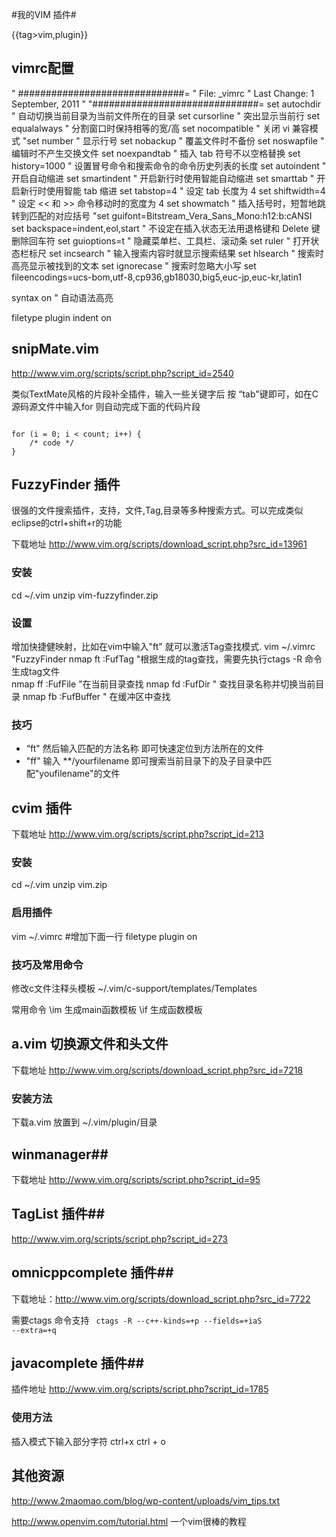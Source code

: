 #我的VIM 插件# 

{{tag>vim,plugin}}

## vimrc配置 ##

<file>
" ##############################=
" File: _vimrc
" Last Change: 1 September, 2011
"
"##############################=
set autochdir               " 自动切换当前目录为当前文件所在的目录
set cursorline              " 突出显示当前行
set equalalways             " 分割窗口时保持相等的宽/高
set nocompatible            " 关闭 vi 兼容模式
"set number                  " 显示行号
set nobackup                " 覆盖文件时不备份
set noswapfile              " 编辑时不产生交换文件
set noexpandtab             " 插入 tab 符号不以空格替换
set history=1000            " 设置冒号命令和搜索命令的命令历史列表的长度
set autoindent              " 开启自动缩进
set smartindent             " 开启新行时使用智能自动缩进
set smarttab                " 开启新行时使用智能 tab 缩进
set tabstop=4               " 设定 tab 长度为 4
set shiftwidth=4            " 设定 << 和 >> 命令移动时的宽度为 4
set showmatch               " 插入括号时，短暂地跳转到匹配的对应括号
"set guifont=Bitstream_Vera_Sans_Mono:h12:b:cANSI
set backspace=indent,eol,start
" 不设定在插入状态无法用退格键和 Delete 键删除回车符
set guioptions=t            " 隐藏菜单栏、工具栏、滚动条
set ruler                   " 打开状态栏标尺
set incsearch               " 输入搜索内容时就显示搜索结果
set hlsearch                " 搜索时高亮显示被找到的文本
set ignorecase              " 搜索时忽略大小写
set fileencodings=ucs-bom,utf-8,cp936,gb18030,big5,euc-jp,euc-kr,latin1

syntax on                   " 自动语法高亮

filetype plugin indent on

</file>

## snipMate.vim ##

http://www.vim.org/scripts/script.php?script_id=2540

类似TextMate风格的片段补全插件，输入一些关键字后 按 “tab"键即可，如在C源码源文件中输入for<tab> 则自动完成下面的代码片段

<code>
for (i = 0; i < count; i++) {
	/* code */
}
</code>


## FuzzyFinder 插件 ##
很强的文件搜索插件，支持，文件,Tag,目录等多种搜索方式。可以完成类似eclipse的ctrl+shift+r的功能

下载地址 http://www.vim.org/scripts/download_script.php?src_id=13961

### 安装 ###

<file>
cd ~/.vim
unzip vim-fuzzyfinder.zip 
</file>

### 设置 ###

增加快捷健映射，比如在vim中输入"ft" 就可以激活Tag查找模式.
<file>
vim ~/.vimrc
"FuzzyFinder
nmap ft :FufTag<cr>     "根据生成的tag查找，需要先执行ctags -R 命令生成tag文件                                                                                                                                                      
nmap ff :FufFile<cr>        "在当前目录查找
nmap fd :FufDir<cr>     " 查找目录名称并切换当前目录
nmap fb :FufBuffer<cr>  " 在缓冲区中查找
</file>


### 技巧 ###

* “ft" 然后输入匹配的方法名称 即可快速定位到方法所在的文件
* "ff" 输入 **/yourfilename 即可搜索当前目录下的及子目录中匹配"youfilename"的文件

## cvim 插件 ##

下载地址 http://www.vim.org/scripts/script.php?script_id=213

### 安装 ###
<file>
cd ~/.vim
unzip vim.zip
</file>

### 启用插件 ###

<file>
vim ~/.vimrc
#增加下面一行
filetype plugin on
</file>

### 技巧及常用命令 ###
修改c文件注释头模板
<file>
~/.vim/c-support/templates/Templates
</file>

常用命令
<file>
\im 生成main函数模板
\if 生成函数模板
</file>



## a.vim 切换源文件和头文件 ##
下载地址 http://www.vim.org/scripts/download_script.php?src_id=7218

### 安装方法 ###

下载a.vim 放置到 ~/.vim/plugin/目录
## winmanager##
下载地址 http://www.vim.org/scripts/script.php?script_id=95

## TagList 插件##
http://www.vim.org/scripts/script.php?script_id=273
## omnicppcomplete 插件##

下载地址：http://www.vim.org/scripts/download_script.php?src_id=7722


需要ctags 命令支持 
<code>
ctags -R --c++-kinds=+p --fields=+iaS  --extra=+q
</code>
## javacomplete 插件##

插件地址 http://www.vim.org/scripts/script.php?script_id=1785



### 使用方法 ###

插入模式下输入部分字符 ctrl+x ctrl + o

## 其他资源 ##

http://www.2maomao.com/blog/wp-content/uploads/vim_tips.txt 

http://www.openvim.com/tutorial.html 一个vim很棒的教程
